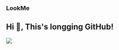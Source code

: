 ### LookMe 

<h2> Hi 👋, This's longging GitHub!</h2>
 
<a href="https://github.com/TestsLing/easy-im">
    <img align="left" src="https://github-readme-stats.vercel.app/api?username=TestsLing&hide=[%22issues%22]&show_icons=true" />
</a>
